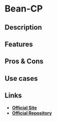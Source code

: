 # Bean-CP

## Description

## Features

## Pros & Cons

## Use cases

## Links

- [**Official Site**](http://erchu.github.io/bean-cp/)
- [**Official Repository**](https://github.com/erchu/bean-cp)
